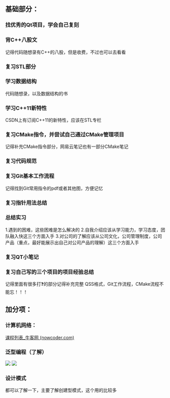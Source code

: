 ## 基础部分：
### 找优秀的Qt项目，学会自己复刻
### 背C++八股文
记得代码随想录有C++的八股，但是收费，不过也可以去看看
### 复习STL部分
### 学习数据结构
代码随想录，以及数据结构的书
### 学习C++11新特性
CSDN上有订阅C++11的新特性，应该在STL专栏
### 复习CMake指令，并尝试自己通过CMake管理项目
记得补充CMake指令部分，网易云笔记也有一部分CMake笔记
### 复习代码规范
### 复习Git基本工作流程
记得找到Git常用指令的pdf或者其他图，方便记忆
### 复习指针用法总结
### 总结实习
1.遇到的困难，这些困难是怎么解决的
2.自我介绍应该从学习能力，学习态度，团队融入快这三个方面入手
3.对公司的了解应该从公司文化，公司管理制度，公司产品（重点，最好能展示出自己对公司产品的理解）这三个方面入手
### 复习QT小笔记
### 复习自己写的三个项目的项目经验总结
记得里面有很多打❓的部分记得补充完整
QSS格式，Git工作流程，CMake流程不能忘！！！
## 加分项：
### 计算机网络：
[课程列表_牛客网 (nowcoder.com)](https://www.nowcoder.com/study/live/504/4/1)
### 泛型编程（了解）
![](附件/泛型编程1.jpg)
![](附件/泛型编程2.jpg)
### 设计模式
都可以了解一下，主要了解创建型模式，这个用的比较多